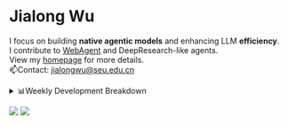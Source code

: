 #  Jialong Wu

I focus on building **native agentic models** and enhancing LLM **efficiency**.<br>
I contribute to [WebAgent](https://github.com/Alibaba-NLP/WebAgent) and DeepResearch-like agents.<br>
View my [homepage](https://callanwu.github.io/) for more details. <br>
📫Contact: jialongwu@seu.edu.cn

<details><summary>📊Weekly Development Breakdown</summary>

<!--START_SECTION:waka-->

```txt
From: 29 June 2025 - To: 06 July 2025

Total Time: 20 hrs 34 mins

Python       14 hrs 45 mins  ██████████████████░░░░░░░   71.74 %
JSON         3 hrs 30 mins   ████▒░░░░░░░░░░░░░░░░░░░░   17.08 %
Bash         55 mins         █░░░░░░░░░░░░░░░░░░░░░░░░   04.48 %
Text         33 mins         ▓░░░░░░░░░░░░░░░░░░░░░░░░   02.72 %
Git          20 mins         ▒░░░░░░░░░░░░░░░░░░░░░░░░   01.64 %
```

<!--END_SECTION:waka-->

[![wakatime](https://wakatime.com/badge/user/c6720b29-9431-4a60-bc9d-e1fb2b6bd65f.svg)](https://wakatime.com/@c6720b29-9431-4a60-bc9d-e1fb2b6bd65f)
</details>

[![](https://img.shields.io/badge/Google%20Scholar-4385FE.svg?&color=d6d6d6&style=flat-square&logo=google-scholar)](https://scholar.google.com/citations?user=6eg2m4YAAAAJ)
![](https://komarev.com/ghpvc/?username=callanwu)
